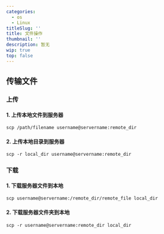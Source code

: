 ```yaml
---
categories:
  - os
  - Linux
titleSlug: ''
title: 文件操作
thumbnail: ''
description: 暂无
wip: true
top: false
---
```

## 传输文件
### 上传
#### 1. 上传本地文件到服务器
```shell
scp /path/filename username@servername:remote_dir
```

#### 2. 上传本地目录到服务器
```shell
scp -r local_dir username@servername:remote_dir
```

### 下载
#### 1. 下载服务器文件到本地
```shell
scp username@servername:/remote_dir/remote_file local_dir
```

#### 2. 下载服务器文件夹到本地
```shell
scp -r username@servername:remote_dir local_dir
```

